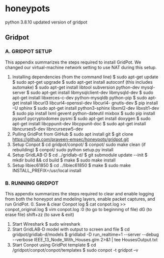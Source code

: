 # honeypots
python 3.8.10 updated version of gridpot

## Gridpot 
### A. GRIDPOT SETUP
This appendix summarizes the steps required to install GridPot. We changed our
virtual-machine network setting to use NAT during this setup.
1. Installing dependencies (from the command line)
$ sudo apt-get update
$ sudo apt-get upgrade
$ sudo apt-get install autoconf (this includes automake)
$ sudo apt-get install libtool subversion python-dev mysql-server
$ sudo apt-get install libmysqlclient-dev libmysqld-dev
$ sudo apt-get install libxerces-c-dev python-mysqldb python-pip
$ sudo apt-get install libcurl3 libcurl4-openssl-dev libcurl4-
gnutls-dev
$ pip install –U sphinx
$ sudo apt-get install python3-sphinx libxml2-dev libxslt1-dev
$ sudo pip install lxml gevent python-dateutil mixbox
$ sudo pip install pyasn1 pycryptodomex pysmi
$ sudo apt-get install doxygen
$ sudo apt-get install libcppunit-dev libcppunit-doc
$ sudo apt-get install libncurses5-dev libncursesw5-dev
2. Pulling GridPot from GitHub
$ sudo apt install git
$ git clone https://github.com/praveen-emsec/honeypots/gridpot.git
3. Setup Conpot
$ cd gridpot/conpot/
$ conpot/ sudo make clean (if rebuilding)
$ conpot/ sudo python setup.py install
4. Setup GridLAB-D
$ cd ../gridlab-d/
$ git submodule update --init
$ mkdir build && cd build
$ make
$ sudo make install
5. Setup libiec61850
$ cd ../libiec61850
$ make
$ sudo make INSTALL_PREFIX=/usr/local install

### B. RUNNING GRIDPOT
This appendix summarizes the steps required to clear and enable logging from both
the honeypot and modeling layers, enable packet captures, and run GridPot.
0. Save & clear Conpot log
$ cat conpot.log >> conpot_original.log
$ vim conpot.log
:0 (to go to beginning of file)
dG (to erase file)
shift+zz (to save & exit)
1. Start Wireshark
$ sudo wireshark
2. Start GridLAB-D model with output to screen and file
$ cd gridpot/gridlab-d/models
$ gridlabd -D run_realtime=1 --server --debug --verbose
IEEE_13_Node_With_Houses.glm 2>&1 | tee HousesOutput.txt
3. Start Conpot using GridPot template
$ cd /gridpot/conpot/conpot/templates
$ sudo conpot -t gridpot –v
